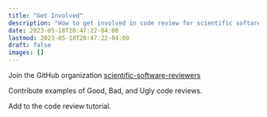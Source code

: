 ```yaml
---
title: "Get Involved"
description: "How to get involved in code review for scientific softare"
date: 2023-05-18T20:47:22-04:00
lastmod: 2023-05-18T20:47:22-04:00
draft: false
images: []
---
```


Join the GitHub organization [scientific-software-reviewers](https://github.com/scientific-software-reviewers)


Contribute examples of Good, Bad, and Ugly code reviews.


Add to the code review tutorial.

